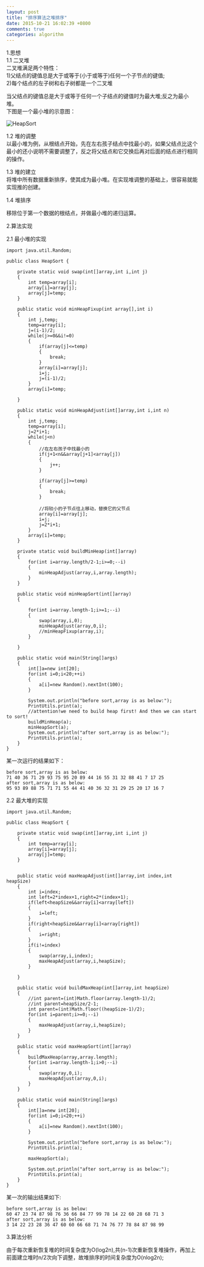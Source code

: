 ```yaml
---
layout: post
title: "排序算法之堆排序"
date: 2015-10-21 16:02:39 +0800
comments: true
categories: algorithm
---
```


1.思想  
1.1 二叉堆  
二叉堆满足两个特性：  
1)父结点的键值总是大于或等于(小于或等于)任何一个子节点的键值;  
2)每个结点的左子树和右子树都是一个二叉堆  

当父结点的键值总是大于或等于任何一个子结点的键值时为最大堆;反之为最小堆。  
下图是一个最小堆的示意图<!--more-->：  

![HeapSort](http://7xn1yt.com1.z0.glb.clouddn.com/HeapSort.png)

1.2 堆的调整  
以最小堆为例，从根结点开始，先在左右孩子结点中找最小的，如果父结点比这个最小的还小说明不需要调整了，反之将父结点和它交换后再对后面的结点进行相同的操作。  

1.3 堆的建立  
将堆中所有数据重新排序，使其成为最小堆。在实现堆调整的基础上，很容易就能实现推的创建。  

1.4 堆排序  

移除位于第一个数据的根结点，并做最小堆的递归运算。  


2.算法实现  

2.1 最小堆的实现  


	import java.util.Random;

	public class HeapSort {

		private static void swap(int[]array,int i,int j)
		{
			int temp=array[i];
			array[i]=array[j];
			array[j]=temp;
		}	
		
		public static void minHeapFixup(int array[],int i)
		{
			int j,temp;
			temp=array[i];
			j=(i-1)/2;
			while(j>=0&&i!=0)
			{
				if(array[j]<=temp)
				{
					break;
				}
				array[i]=array[j];
				i=j;
				j=(i-1)/2;
			}
			array[i]=temp;
			
		}
		
		public static void minHeapAdjust(int[]array,int i,int n)
		{
			int j,temp;
			temp=array[i];
			j=2*i+1;
			while(j<n)
			{
				//在左右孩子中找最小的
				if(j+1<n&&array[j+1]<array[j])
				{
					j++;
				}
				
				if(array[j]>=temp)
				{
					break;
				}
				
				//将较小的子节点往上移动，替换它的父节点
				array[i]=array[j];
				i=j;
				j=2*i+1;
			}
			array[i]=temp;
		}
		
		private static void buildMinHeap(int[]array)
		{
			for(int i=array.length/2-1;i>=0;--i)
			{
				minHeapAdjust(array,i,array.length);
			}
		}
		
		public static void minHeapSort(int[]array)
		{
			
			for(int i=array.length-1;i>=1;--i)
			{
				swap(array,i,0);
				minHeapAdjust(array,0,i);	
				//minHeapFixup(array,i);
			}
			
		}
		
		public static void main(String[]args)
		{		
			int[]a=new int[20];
			for(int i=0;i<20;++i)
			{
				a[i]=new Random().nextInt(100);
			}
			
			System.out.println("before sort,array is as below:");
			PrintUtils.print(a);
			//attention!we need to build heap first! And then we can start to sort!
			buildMinHeap(a);
			minHeapSort(a);
			System.out.println("after sort,array is as below:");
			PrintUtils.print(a);
		}	
	}

某一次运行的结果如下：  

	before sort,array is as below:
	71 40 36 71 29 93 75 95 20 89 44 16 55 31 32 88 41 7 17 25  
	after sort,array is as below:
	95 93 89 88 75 71 71 55 44 41 40 36 32 31 29 25 20 17 16 7 

2.2 最大堆的实现  


	import java.util.Random;

	public class HeapSort {

		private static void swap(int[]array,int i,int j)
		{
			int temp=array[i];
			array[i]=array[j];
			array[j]=temp;
		}	
		
		
		public static void maxHeapAdjust(int[]array,int index,int heapSize)
		{
			int i=index;
			int left=2*index+1,right=2*(index+1);
			if(left<heapSize&&array[i]<array[left])
			{
				i=left;
			}
			if(right<heapSize&&array[i]<array[right])
			{
				i=right;
			}
			if(i!=index)
			{
				swap(array,i,index);
				maxHeapAdjust(array,i,heapSize);
			}
			
		}
		
		public static void buildMaxHeap(int[]array,int heapSize)
		{
			//int parent=(int)Math.floor(array.length-1)/2;
			//int parent=heapSize/2-1;
			int parent=(int)Math.floor((heapSize-1)/2);
			for(int i=parent;i>=0;--i)
			{
				maxHeapAdjust(array,i,heapSize);
			}
		}
		
		public static void maxHeapSort(int[]array)
		{
			buildMaxHeap(array,array.length);
			for(int i=array.length-1;i>0;--i)
			{
				swap(array,0,i);
				maxHeapAdjust(array,0,i);
			}
		}
		
		public static void main(String[]args)
		{		
			int[]a=new int[20];
			for(int i=0;i<20;++i)
			{
				a[i]=new Random().nextInt(100);
			}
			
			System.out.println("before sort,array is as below:");
			PrintUtils.print(a);

			maxHeapSort(a);
			
			System.out.println("after sort,array is as below:");
			PrintUtils.print(a);
		}	
	}

某一次的输出结果如下:  

	before sort,array is as below:
	60 47 23 74 87 98 76 36 66 84 77 99 78 14 22 60 28 68 71 3  
	after sort,array is as below:
	3 14 22 23 28 36 47 60 60 66 68 71 74 76 77 78 84 87 98 99  

3.算法分析  

由于每次重新恢复堆的时间复杂度为O(log2n),共(n-1)次重新恢复堆操作，再加上前面建立堆时n/2次向下调整，故堆排序的时间复杂度为O(nlog2n);  



